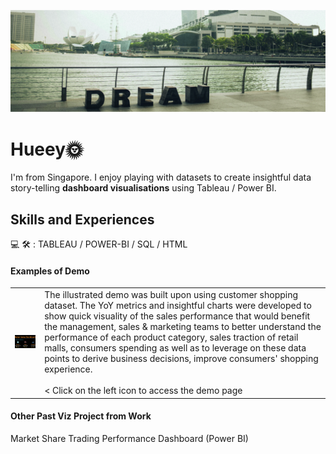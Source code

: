 ![Dashboard Visualization Creator](https://github.com/hueeylow/hueey_profile/blob/main/sg_landscape.jpg)

# Hueey🌞
I'm from Singapore. I enjoy playing with datasets to create insightful data story-telling **dashboard visualisations** using Tableau / Power BI. 

## Skills and Experiences
💻 🛠 : TABLEAU / POWER-BI / SQL / HTML


#### Examples of Demo
 <table>
  <tr>
        <td>
<a href="https://public.tableau.com/app/profile/cupcorn8676/viz/RetailDashboard_16928752762920/Dashboard1" target="_blank"><img src= "https://github.com/hueeylow/hueey_profile/blob/main/DB_snapshot_interactive.gif" width="280"/> </a></td>
    <td>The illustrated demo was built upon using customer shopping dataset. The YoY metrics and insightful charts were developed to show quick visuality of the sales performance that would benefit the management, sales & marketing teams to better understand the performance of each product category,  sales traction of retail malls, consumers spending as well as to leverage on these data points to derive business decisions, improve consumers' shopping experience. <br> <br>
    < Click on the left icon to access the demo page
    </td>

  </tr>
</table> 


#### Other Past Viz Project from Work
Market Share Trading Performance Dashboard (Power BI)
